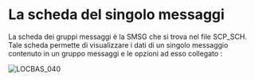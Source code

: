 # La scheda del singolo messaggi
La scheda dei gruppi messaggi è la SMSG che si trova nel file SCP_SCH. Tale scheda permette di visualizzare i dati di un singolo messaggio contenuto in un gruppo messaggi e le opzioni ad esso collegato : 


![LOCBAS_040](https://doc.smeup.com/immagini/MBDOC_SCH-SMSG/LOCBAS_040.png)